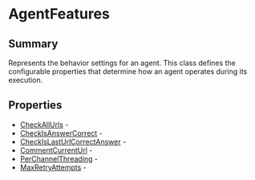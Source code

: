 # AgentFeatures

## Summary

Represents the behavior settings for an agent. This class defines the configurable
properties that determine how an agent operates during its execution.

## Properties

* [CheckAllUrls](AgentFeatures.CheckAllUrls.md) - 
* [CheckIsAnswerCorrect](AgentFeatures.CheckIsAnswerCorrect.md) - 
* [CheckIsLastUrlCorrectAnswer](AgentFeatures.CheckIsLastUrlCorrectAnswer.md) - 
* [CommentCurrentUrl](AgentFeatures.CommentCurrentUrl.md) - 
* [PerChannelThreading](AgentFeatures.PerChannelThreading.md) - 
* [MaxRetryAttempts](AgentFeatures.MaxRetryAttempts.md) - 
